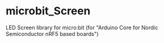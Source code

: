 # microbit_Screen
LED Screen library for micro:bit (for "Arduino Core for Nordic Semiconductor nRF5 based boards")
